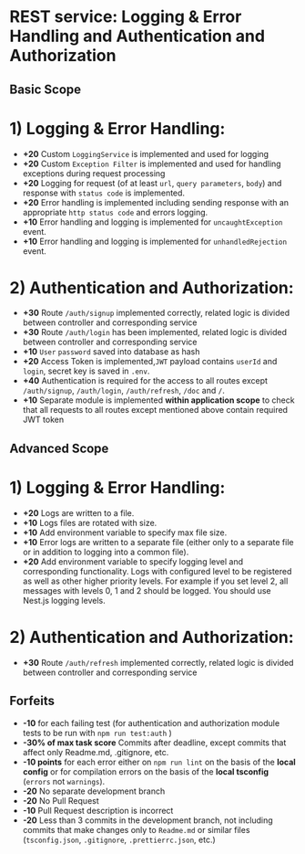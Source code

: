 # REST service: Logging & Error Handling and Authentication and Authorization

## Basic Scope

# 1) Logging & Error Handling:

- **+20** Custom `LoggingService` is implemented and used for logging
- **+20** Custom `Exception Filter` is implemented and used for handling exceptions during request processing
- **+20** Logging for request (of at least `url`, `query parameters`, `body`) and response with `status code` is implemented.
- **+20** Error handling is implemented including sending response with an appropriate `http status code` and errors logging.
- **+10** Error handling  and logging is implemented for `uncaughtException` event.
- **+10** Error handling  and logging is implemented for `unhandledRejection` event.


# 2) Authentication and Authorization:

- **+30** Route `/auth/signup` implemented correctly, related logic is divided between controller and corresponding service
- **+30** Route `/auth/login` has been implemented, related logic is divided between controller and corresponding service
- **+10** `User` `password` saved into database as hash
- **+20** Access Token is implemented,`JWT` payload contains `userId` and `login`, secret key is saved in `.env`.
- **+40** Authentication is required for the access to all routes except `/auth/signup`, `/auth/login`, `/auth/refresh`, `/doc` and `/`.
- **+10** Separate module is implemented **within application scope** to check that all requests to all routes except mentioned above contain required JWT token

## Advanced Scope

# 1) Logging & Error Handling:

- **+20** Logs are written to a file.
- **+10** Logs files are rotated with size.
- **+10** Add environment variable to specify max file size.
- **+10** Error logs are written to a separate file (either only to a separate file or in addition to logging into a common file).
- **+20** Add environment variable to specify logging level and corresponding functionality.
Logs with configured level to be registered as well as other higher priority levels. For example if you set level 2, all messages with levels 0, 1 and 2 should be logged. You should use Nest.js logging levels.


# 2) Authentication and Authorization:
- **+30** Route `/auth/refresh` implemented correctly, related logic is divided between controller and corresponding service


## Forfeits

- **-10** for each failing test 
(for authentication and authorization  module tests to be run with `npm run test:auth` )
- **-30% of max task score** Commits after deadline, except commits that affect only Readme.md, .gitignore, etc.
- **-10 points** for each error either on `npm run lint` on the basis of the **local config** or for compilation errors on the basis of the **local tsconfig** (`errors` not `warnings`).
- **-20** No separate development branch
- **-20** No Pull Request
- **-10** Pull Request description is incorrect
- **-20** Less than 3 commits in the development branch, not including commits that make changes only to `Readme.md` or similar files (`tsconfig.json`, `.gitignore`, `.prettierrc.json`, etc.)


